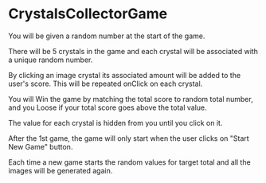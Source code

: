 # CrystalsCollectorGame

You will be given a random number at the start of the game.

There will be 5 crystals in the game and each crystal will be associated with a unique random number.

By clicking an image crystal its associated amount will be added to the user's score. This will be repeated onClick on each crystal.

You will Win the game by matching the total score to random total number, and you Loose if your total score goes above the total value.

The value for each crystal is hidden from you until you click on it.

After the 1st game, the game will only start when the user clicks on "Start New Game" button.

Each time a new game starts the random values for target total and all the images will be generated again.